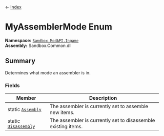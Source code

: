 ← [Index](index)
# MyAssemblerMode Enum
**Namespace:** [`Sandbox.ModAPI.Ingame`](Sandbox.ModAPI.Ingame)  
**Assembly:** Sandbox.Common.dll  
## Summary
Determines what mode an assembler is in.
### Fields
|Member|Description|
|---|---|
|static [`Assembly`](Sandbox.ModAPI.Ingame.Assembly)|The assembler is currently set to assemble new items.|
|static [`Disassembly`](Sandbox.ModAPI.Ingame.Disassembly)|The assembler is currently set to disassemble existing items.|
